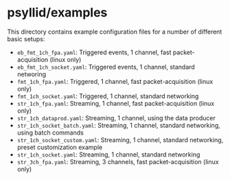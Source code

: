 # psyllid/examples

This directory contains example configuration files for a number of different basic setups:

* `eb_fmt_1ch_fpa.yaml`: Triggered events, 1 channel, fast packet-acquisition (linux only)
* `eb_fmt_1ch_socket.yaml`: Triggered events, 1 channel, standard networing
* `fmt_1ch_fpa.yaml`: Triggered, 1 channel, fast packet-acquisition (linux only)
* `fmt_1ch_socket.yaml`: Triggered, 1 channel, standard networking
* `str_1ch_fpa.yaml`: Streaming, 1 channel, fast packet-acquisition (linux only)
* `str_1ch_dataprod.yaml`: Streaming, 1 channel, using the data producer
* `str_1ch_socket_batch.yaml`: Streaming, 1 channel, standard networking, using batch commands
* `str_1ch_socket_custom.yaml`: Streaming, 1 channel, standard networking, preset customization example
* `str_1ch_socket.yaml`: Streaming, 1 channel, standard networking
* `str_3ch_fpa.yaml`: Streaming, 3 channels, fast packet-acquisition (linux only)
